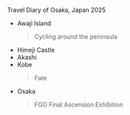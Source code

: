 Travel Diary of Osaka, Japan 2025

- Awaji Island
  > Cycling around the peninsula
- Himeji Castle
- Akashi
- Kobe
  > Fate
- Osaka
  > FGO Final Ascension Exhibition